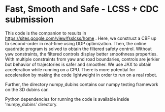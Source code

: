 # Fast, Smooth and Safe - LCSS + CDC submission

This code is the companion to results in https://sites.google.com/view/fsslcss/home .
Here, we construct a CBF up to second-order in real-time using DDP optimization. Then, the online quadratic program is solved to obtain the filtered safety control. Without yaw constraints, the filtered controls display better smoothness properties. With multiple constraints from yaw and road boundaries, controls are jerkier but behavior of trajectories is safer and smoother. We use JAX to obtain acceleration while running on a CPU. There is more potential for acceleration by making the code lightweight in order to run on a real robot.

Further, the directory numpy_dubins contains our numpy testing framework on the 3D dubins car.

Python dependencies for running the code is available inside 'numpy_dubins' directory.
